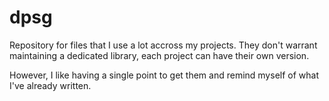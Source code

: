 # dpsg

Repository for files that I use a lot accross my projects. They don't warrant maintaining a dedicated library, each project can have their own version.

However, I like having a single point to get them and remind myself of what I've already written.
